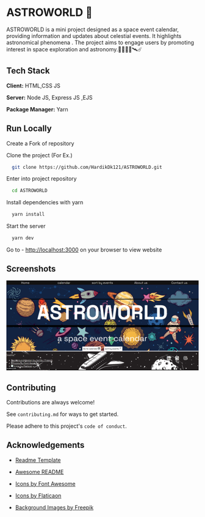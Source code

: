 
# ASTROWORLD 🚀 

ASTROWORLD is a mini project designed as a space event calendar, providing information and updates about celestial events. It highlights astronomical phenomena . The project aims to engage users by promoting interest in space exploration and astronomy.🚀👨‍🚀🌌🛰☄



## Tech Stack

**Client:** HTML,CSS JS

**Server:** Node JS, Express JS ,EJS

**Package Manager:** Yarn


## Run Locally
Create a Fork of repository

Clone the project (For Ex.)

```bash
  git clone https://github.com/HardikDk121/ASTROWORLD.git
```

Enter into project repository

```bash
  cd ASTROWORLD
```

Install dependencies with yarn

```bash
  yarn install
```

Start the server

```bash
  yarn dev
```

Go to - [http://localhost:3000](http://localhost:3000) on your browser to view website


## Screenshots

![App Screenshot](https://github.com/HardikDk121/ASTROWORLD/blob/main/screenshot1.png?raw=true)


## Contributing

Contributions are always welcome!

See `contributing.md` for ways to get started.

Please adhere to this project's `code of conduct`.


## Acknowledgements

 - [ Readme Template](https://awesomeopensource.com/project/elangosundar/awesome-README-templates)
 - [Awesome README](https://github.com/matiassingers/awesome-readme)
 - [Icons by Font Awesome ](https://fontawesome.com)
 - [Icons by Flaticaon](https://www.flaticon.com/)
 
 - [Background Images by Freepik](https://www.freepik.com/)

